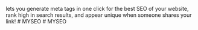 lets you generate meta tags in one click for the best SEO of your website, rank high in search results, and appear unique when someone shares your link!
#   M Y S E O  
 #   M Y S E O  
 